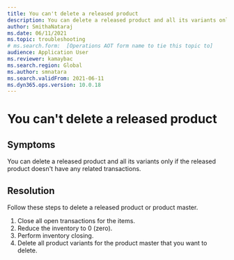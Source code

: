 ```yaml
---
title: You can't delete a released product
description: You can delete a released product and all its variants only if the released product doesn't have any related transactions.
author: SmithaNataraj
ms.date: 06/11/2021
ms.topic: troubleshooting
# ms.search.form:  [Operations AOT form name to tie this topic to]
audience: Application User
ms.reviewer: kamaybac
ms.search.region: Global
ms.author: smnatara
ms.search.validFrom: 2021-06-11
ms.dyn365.ops.version: 10.0.18
---
```


# You can't delete a released product

## Symptoms

You can delete a released product and all its variants only if the released product doesn't have any related transactions.

## Resolution

Follow these steps to delete a released product or product master.

1. Close all open transactions for the items.
1. Reduce the inventory to 0 (zero).
1. Perform inventory closing.
1. Delete all product variants for the product master that you want to delete.
